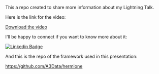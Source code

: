 This a repo created to share more information about my Lightning Talk.

Here is the link for the video: 

[Download the video](https://www.loom.com/share/2f7f30b5d2ab41d19ba7a14883941483)


I'll be happy to connect if you want to know more about it:

[![Linkedin Badge](https://img.shields.io/badge/-LinkedIn-blue?style=flat-square&logo=Linkedin&logoColor=white&link=https://www.linkedin.com/in/marinahsborges/)](https://www.linkedin.com/in/marinahsborges/)

And this is the repo of the framework used in this presentation: 

https://github.com/A3Data/hermione

